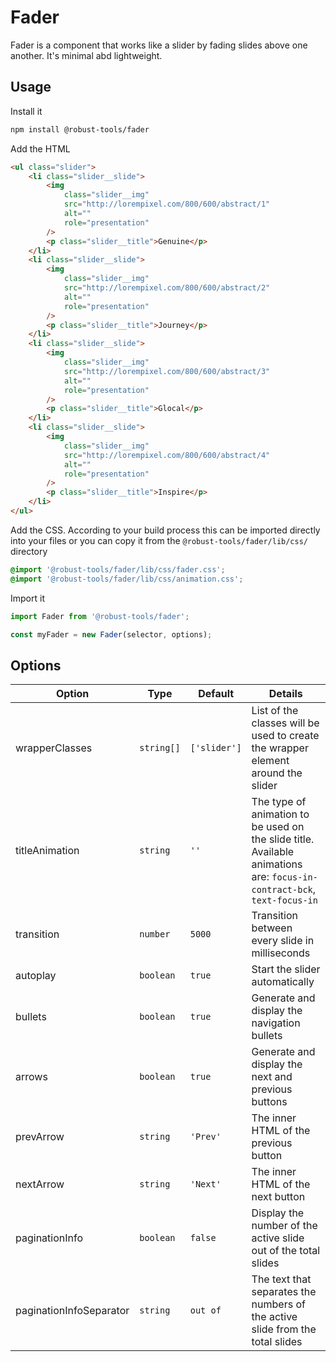 # Fader

Fader is a component that works like a slider by fading slides above one another. It's minimal abd lightweight.

## Usage

Install it

```bash
npm install @robust-tools/fader
```

Add the HTML

```html
<ul class="slider">
	<li class="slider__slide">
		<img
			class="slider__img"
			src="http://lorempixel.com/800/600/abstract/1"
			alt=""
			role="presentation"
		/>
		<p class="slider__title">Genuine</p>
	</li>
	<li class="slider__slide">
		<img
			class="slider__img"
			src="http://lorempixel.com/800/600/abstract/2"
			alt=""
			role="presentation"
		/>
		<p class="slider__title">Journey</p>
	</li>
	<li class="slider__slide">
		<img
			class="slider__img"
			src="http://lorempixel.com/800/600/abstract/3"
			alt=""
			role="presentation"
		/>
		<p class="slider__title">Glocal</p>
	</li>
	<li class="slider__slide">
		<img
			class="slider__img"
			src="http://lorempixel.com/800/600/abstract/4"
			alt=""
			role="presentation"
		/>
		<p class="slider__title">Inspire</p>
	</li>
</ul>
```

Add the CSS. According to your build process this can be imported directly into your files or you can copy it from the `@robust-tools/fader/lib/css/` directory

```css
@import '@robust-tools/fader/lib/css/fader.css';
@import '@robust-tools/fader/lib/css/animation.css';
```

Import it

```javascript
import Fader from '@robust-tools/fader';

const myFader = new Fader(selector, options);
```

## Options

| Option                  | Type       | Default      | Details                                                                                                                 |
| ----------------------- | ---------- | ------------ | ----------------------------------------------------------------------------------------------------------------------- |
| wrapperClasses          | `string[]` | `['slider']` | List of the classes will be used to create the wrapper element around the slider                                        |
| titleAnimation          | `string`   | `''`         | The type of animation to be used on the slide title. Available animations are: `focus-in-contract-bck`, `text-focus-in` |
| transition              | `number`   | `5000`       | Transition between every slide in milliseconds                                                                          |
| autoplay                | `boolean`  | `true`       | Start the slider automatically                                                                                          |
| bullets                 | `boolean`  | `true`       | Generate and display the navigation bullets                                                                             |
| arrows                  | `boolean`  | `true`       | Generate and display the next and previous buttons                                                                      |
| prevArrow               | `string`   | `'Prev'`     | The inner HTML of the previous button                                                                                   |
| nextArrow               | `string`   | `'Next'`     | The inner HTML of the next button                                                                                       |
| paginationInfo          | `boolean`  | `false`      | Display the number of the active slide out of the total slides                                                          |
| paginationInfoSeparator | `string`   | `out of`     | The text that separates the numbers of the active slide from the total slides                                           |
